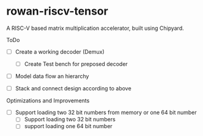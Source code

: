 # rowan-riscv-tensor
A RISC-V based matrix multiplication accelerator, built using Chipyard.


ToDo
- [ ] Create a working decoder (Demux)
  - [ ] Create Test bench for preposed decoder
- [ ] Model data flow an hierarchy
- [ ] Stack and connect design according to above


Optimizations and Improvements
- [ ] Support loading two 32 bit numbers from memory or one 64 bit number
  - [ ] Support loading two 32 bit numbers
  - [ ] support loading one 64 bit number
